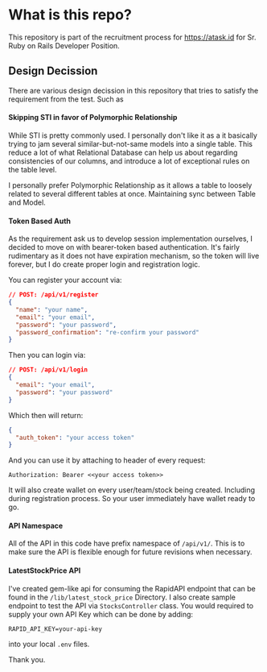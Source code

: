 # What is this repo?

This repository is part of the recruitment process for https://atask.id for Sr. Ruby on Rails Developer Position. 

## Design Decission
There are various design decission in this repository that tries to satisfy the requirement from the test. Such as 

#### Skipping STI in favor of Polymorphic Relationship
While STI is pretty commonly used. I personally don't like it as a it basically trying to jam several similar-but-not-same models into a single table.
This reduce a lot of what Relational Database can help us about regarding consistencies of our columns, and introduce a lot of exceptional rules on the table level. 

I personally prefer Polymorphic Relationship as it allows a table to loosely related to several different tables at once. Maintaining sync between Table and Model. 

#### Token Based Auth
As the requirement ask us to develop session implementation ourselves, I decided to move on with bearer-token based authentication.
It's fairly rudimentary as it does not have expiration mechanism, so the token will live forever, but I do create proper login and registration logic. 

You can register your account via:
```json
// POST: /api/v1/register
{
  "name": "your name",
  "email": "your email",
  "password": "your password",
  "password_confirmation": "re-confirm your password"
}
```
Then you can login via:
```json
// POST: /api/v1/login
{
  "email": "your email",
  "password": "your password"
}
```
Which then will return:
```json
{
  "auth_token": "your access token"
}
```
And you can use it by attaching to header of every request:
```
Authorization: Bearer <<your access token>>
```
It will also create wallet on every user/team/stock being created. Including during registration process. So your user immediately have wallet ready to go. 


#### API Namespace
All of the API in this code have prefix namespace of `/api/v1/`. This is to make sure the API is flexible enough for future revisions when necessary. 

#### LatestStockPrice API
I've created gem-like api for consuming the RapidAPI endpoint that can be found in the `/lib/latest_stock_price` Directory. 
I also create sample endpoint to test the API via `StocksController` class. You would required to supply your own API Key which can be done by adding:
```shell
RAPID_API_KEY=your-api-key
```
into your local `.env` files. 

Thank you. 